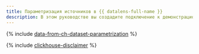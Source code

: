 ```yaml
---
title: Параметризация источников в {{ datalens-full-name }}
description: В этом руководстве вы создадите подключение к демонстрационному источнику данных и узнаете, как использовать параметризацию источников датасета в {{ datalens-short-name }}.
---
```


{% include [data-from-ch-dataset-parametrization](../../_tutorials/datalens/data-from-ch-dataset-parametrization.md) %}

{% include [clickhouse-disclaimer](../../_includes/clickhouse-disclaimer.md) %}
